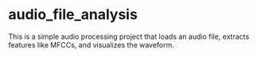 # audio_file_analysis
This is a simple audio processing project that loads an audio file, extracts features like MFCCs, and visualizes the waveform.
